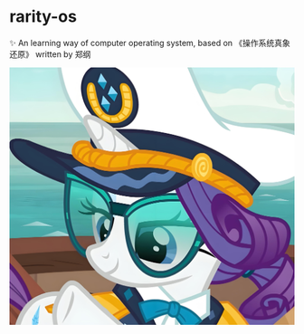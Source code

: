 # rarity-os
✨ An learning way of computer operating system, based on 《操作系统真象还原》 written by 郑纲

![Rarity_01](./assets/Rarity_01.jpeg)
